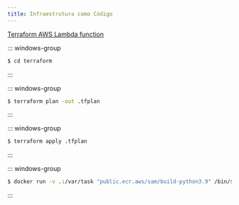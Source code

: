 ```yaml
---
title: Infraestrutura como Código
---
```


[Terraform AWS Lambda function](https://registry.terraform.io/providers/hashicorp/aws/latest/docs/resources/lambda_function)


::: windows-group

```sh [shell]
$ cd terraform
```

:::

::: windows-group

```sh [shell]
$ terraform plan -out .tfplan
```

:::

::: windows-group

```sh [shell]
$ terraform apply .tfplan
```

:::

::: windows-group

```sh [shell]
$ docker run -v .:/var/task "public.ecr.aws/sam/build-python3.9" /bin/sh -c "pip install -r requirements.txt -t python/lib/python3.9/site-packages/; exit"              
```

:::
